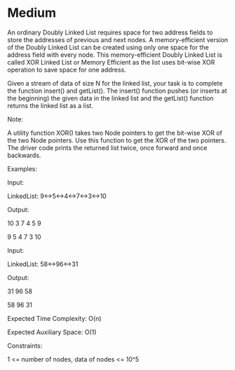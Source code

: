 # Medium

An ordinary Doubly Linked List requires space for two address fields to store the addresses of previous and next nodes. A memory-efficient version of the Doubly Linked List can be created using only one space for the address field with every node. This memory-efficient Doubly Linked List is called XOR Linked List or Memory Efficient as the list uses bit-wise XOR operation to save space for one address.

Given a stream of data of size N for the linked list, your task is to complete the function insert() and getList(). The insert() function pushes (or inserts at the beginning) the given data in the linked list and the getList()  function returns the linked list as a list.

Note:

A utility function XOR() takes two Node pointers to get the bit-wise XOR of the two Node pointers. Use this function to get the XOR of the two pointers.
The driver code prints the returned list twice, once forward and once backwards.

Examples:

Input:

LinkedList: 9<->5<->4<->7<->3<->10

Output:

10 3 7 4 5 9

9 5 4 7 3 10

Input:

LinkedList: 58<->96<->31

Output:

31 96 58

58 96 31


Expected Time Complexity: O(n)

Expected Auxiliary Space: O(1)

Constraints:

1 <= number of nodes, data of nodes <= 10^5
